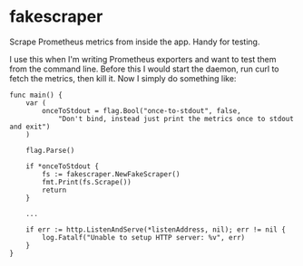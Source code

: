 # fakescraper
Scrape Prometheus metrics from inside the app.  Handy for testing.

I use this when I'm writing Prometheus exporters and want to test them from the command line.
Before this I would start the daemon, run curl to fetch the metrics, then kill it.  Now I simply
do something like:

```
func main() {
	var (
		onceToStdout = flag.Bool("once-to-stdout", false,
			"Don't bind, instead just print the metrics once to stdout and exit")
	)

	flag.Parse()

	if *onceToStdout {
		fs := fakescraper.NewFakeScraper()
		fmt.Print(fs.Scrape())
		return
	}

	...

	if err := http.ListenAndServe(*listenAddress, nil); err != nil {
		log.Fatalf("Unable to setup HTTP server: %v", err)
	}
}
```

